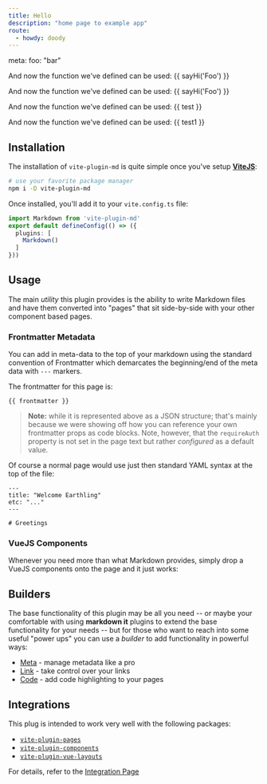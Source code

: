 ```yaml
---
title: Hello
description: "home page to example app"
route:
  - howdy: doody
---
```


<route lang="yaml">
meta:
  foo: "bar"
</route>

<script setup lang='ts'>
const sayHi = (name: string) => `hi ${name}`
</script>

And now the function we've defined can be used: {{ sayHi('Foo') }}

<script>
const sayBye = (name) => "bye " + name
</script>

And now the function we've defined can be used: {{ sayHi('Foo') }}

<script setup>
const test = ref(1)
</script>

And now the function we've defined can be used: {{ test }}

<script lang="ts">
const test1: string = "test"
</script>

<script lang="js">
const test2 = "test2"
</script>

And now the function we've defined can be used: {{ test1 }}

## Installation

The installation of `vite-plugin-md` is quite simple once you've setup [**ViteJS**](https://vitejs.dev/):

```sh
# use your favorite package manager
npm i -D vite-plugin-md
```

Once installed, you'll add it to your `vite.config.ts` file:

```ts
import Markdown from 'vite-plugin-md'
export default defineConfig(() => ({
  plugins: [
    Markdown()
  ]
}))
```

## Usage

The main _utility_ this plugin provides is the ability to write Markdown files and have them converted into "pages" that sit side-by-side with your other component based pages.

### Frontmatter Metadata

You can add in meta-data to the top of your markdown using the standard convention of Frontmatter which demarcates the beginning/end of the meta data with `---` markers.

The frontmatter for this page is:

```!json
{{ frontmatter }}
```

> **Note:** while it is represented above as a JSON structure; that's mainly because we were showing off how you can reference your own frontmatter props as code blocks. Note, however, that the `requireAuth` property is not set in the page text but rather _configured_ as a default value.

Of course a normal page would use just then standard YAML syntax at the top of the file:

```#md
---
title: "Welcome Earthling"
etc: "..."
---

# Greetings
```

### VueJS Components

Whenever you need more than what Markdown provides, simply drop a VueJS components onto the page and it just works:

<counter></counter>

## Builders

The base functionality of this plugin may be all you need -- or maybe your comfortable with using **markdown it** plugins to extend the base functionality for your needs -- but for those who want to reach into some useful "power ups" you can use a _builder_ to add functionality in powerful ways:

- [Meta](./meta-builder) - manage metadata like a pro
- [Link](./link-builder) - take control over your links
- [Code](./code-builder) - add code highlighting to your pages

## Integrations

This plug is intended to work very well with the following packages:

- [`vite-plugin-pages`](https://github.com/hannoeru/vite-plugin-pages)
- [`vite-plugin-components`](https://github.com/antfu/vite-plugin-components)
- [`vite-plugin-vue-layouts`](https://github.dev/JohnCampionJr/vite-plugin-vue-layouts)

For details, refer to the [Integration Page]()

